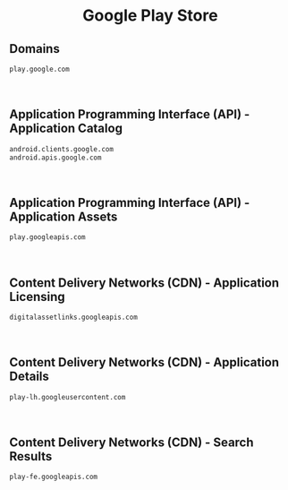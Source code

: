 


<h1 align="center">Google Play Store</h1>  


## Domains


```html
play.google.com
```  

<br>

## Application Programming Interface (API) - Application Catalog


```html
android.clients.google.com
android.apis.google.com
```  

<br>

## Application Programming Interface (API) - Application Assets


```html
play.googleapis.com
```  

<br>

## Content Delivery Networks (CDN) - Application Licensing


```html
digitalassetlinks.googleapis.com
```  

<br>

## Content Delivery Networks (CDN) - Application Details


```html
play-lh.googleusercontent.com
```  

<br>

## Content Delivery Networks (CDN) - Search Results


```html
play-fe.googleapis.com
```  

<br>
